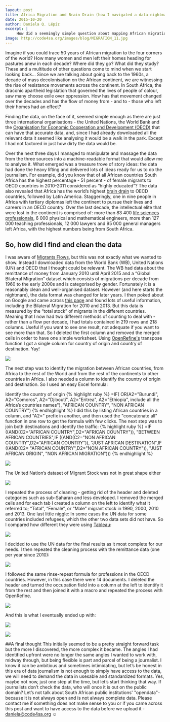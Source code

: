 ```yaml
---
layout: post
title: Africa Migration and Brain Drain (how I navigated a data nightmare)
date: 2015-10-20
author: Daniela Q. Lépiz
excerpt: |
     How did a seemingly simple question about mapping African migration lead me to some dark places and how I navigated my way out of there.
image: http://code4sa.org/images/blog/MIGRATION_11.jpg
---
```


Imagine if you could trace 50 years of African migration to the four corners of the world? How many women and men left their homes heading for pastures anew in each decade? Where did they go? What did they study? These and  a multitude of other questions come to mind when we start looking back... Since we are talking about going back to the 1960s, a decade of mass decolonisation on the African continent, we are witnessing the rise of resistance movements across the continent. In South Africa, the draconic apartheid legislation that governed the lives of people of colour, saw many choose exile over oppression. 
How has that movement changed over the decades and has the flow of money from - and to - those who left their homes had an effect?

Finding the data, on the face of it, seemed simple enough as there are just three international organisations - the United Nations, the World Bank and the [Organisation for Economic Cooperation and Development (OECD)](http://www.oecd.org/about/membersandpartners/list-oecd-member-countries.htm) that can have that accurate data, and, since I had already downloaded all the relevant data it seemed like analysing it would be a walk in the park. Except I had not factored in just how dirty the data would be.

Over the next three days I managed to manipulate and massage the data from the three sources into a machine-readable format that would allow me to analyse it. What emerged was a treasure trove of story ideas: the data had done the heavy lifting and delivered lots of ideas ready for us to do the journalism. For example, did you know that of all African countries South Africa has the highest percentage - 51 percent - of female migrants to OECD countries in 2010-2011 considered as “highly educated”?
The data also revealed that Africa has the world’s highest [brain drain](https://en.wikipedia.org/wiki/Human_capital_flight) to OECD countries, followed by Latin America. Staggeringly, one in nine people in Africa with tertiary diplomas left the continent to pursue their lives and careers in an OECD country. Over the last decade, the intellectual elite that were lost in the continent is comprised of: more than 83 400 [life sciences professionals](http://www.nhscareers.nhs.uk/explore-by-career/healthcare-science/careers-in-healthcare-science/careers-in-life-sciences/), 6 000  physical and mathematical engineers, more than 127 000 teaching professionals, 12 000 lawyers and 95 000 general managers left Africa, with the highest numbers being from South Africa.

## So, how did I find and clean the data

I was aware of [Migrants Flows](http://www.global-migration.info/), but this was not exactly what we wanted to show. Instead I downloaded data from the World Bank (WB), United Nations (UN) and OECD that I thought could be relevant. The WB had data about the remittance of money from January 2010 until April 2015 and a “Global Bilateral Migration” dataset which consists of migrations per decade from 1960 to the early 2000s and is categorised by gender. Fortunately it is a reasonably clean and well-organised dataset.  However (and here starts the nightmare), the data format was changed for later years. I then poked about on Google and came across [this page](http://econ.worldbank.org/WBSITE/EXTERNAL/EXTDEC/EXTDECPROSPECTS/0,,contentMDK:22759429~pagePK:64165401~piPK:64165026~theSitePK:476883,00.html) and found lots of useful information, including the Bilateral Migration for 2010 and 2013. But this data is measured by the “total stock” of migrants in the different countries. Meaning that I now had two different methods of counting to deal with - rather than a flow per decade, I had totals contained in 219 rows and 218 columns. Useful if you want to see one result, not adequate if you want to see more than that. So I deleted the first column and removed the merged cells in order to have one simple worksheet. Using [OpenRefine's](http://openrefine.org/) transpose function  I got a single column for country of origin and country of destination. Yay!

<a href="/images/blog/MIGRATION_2.jpg" target="_blank"><img src="/images/blog/MIGRATION_2.jpg"></a>

The next step was to identify the migration between African countries, from Africa to the rest of the World and from the rest of the continents to other countries in Africa. I also needed a column to identify the country of origin and destination. So I used an easy Excel formula:

Identify the country of origin
	{% highlight ruby %}
	=IF( OR(A2="Burundi", A2="Comoros", A2="Djibouti", A2="Eritrea", A2="Ethiopia", include all the Africa’s countries names"), "AFRICAN COUNTRY", "NON AFRICAN COUNTRY")
	{% endhighlight %}
I did this by listing African countries in a column, and "A2=" prefix in another, and then used the "concatenate all" function  in one row to get the formula with few clicks. 
The next step was to join both destinations and identify the traffic: 
	{% highlight ruby %}
	=IF ((AND(C2="AFRICAN COUNTRY",D2="AFRICAN COUNTRY")), "BETWEEN AFRICAN COUNTRIES",IF ((AND(C2="NON AFRICAN COUNTRY",D2="AFRICAN COUNTRY")), "JUST AFRICAN DESTINATION",IF ((AND(C2= "AFRICAN COUNTRY",D2="NON AFRICAN COUNTRY")), "JUST AFRICAN ORIGIN", "NON AFRICAN MIGRATION")))
	{% endhighlight %}

<a href="/images/blog/MIGRATION_4.jpg" target="_blank"><img src="/images/blog/MIGRATION_4.jpg"></a>

The United Nation’s dataset of Migrant Stock was not in great shape either

<a href="/images/blog/MIGRATION_5.jpg" target="_blank"><img src="/images/blog/MIGRATION_5.jpg"></a>

I repeated the process of cleaning - getting rid of the header and deleted categories such as sub-Saharan and less developed. I removed the merged cells and for each tab I created a column on the left to identify what it referred to; “Total”, “Female”, or “Male” migrant stock in 1990, 2000, 2010 and 2013. 
One last little niggle: In some cases the UN data for some countries included refugees, which the other two data sets did not have. So I compared how different they were using  [Tableau](http://www.tableau.com/):

<a href="/images/blog/MIGRATION_6.jpg" target="_blank"><img src="/images/blog/MIGRATION_6.jpg"></a>

I decided to use the UN data for the final results as it most complete for our needs. I then repeated the cleaning process with the remittance data (one per year since 2010):

<a href="/images/blog/MIGRATION_7.jpg" target="_blank"><img src="/images/blog/MIGRATION_7.jpg"></a>

I followed the same rinse-repeat formula  for professions in the OECD countries. However, in this case there were 14 documents. I deleted the header and turned the occupation field into a column at the left to identify it from the rest and then joined it with a macro and repeated the process with OpenRefine. 
 
<a href="/images/blog/MIGRATION_8.jpg" target="_blank"><img src="/images/blog/MIGRATION_8.jpg"></a>

And this is what I eventually ended up with:

<a href="/images/blog/MIGRATION_9.jpg" target="_blank"><img src="/images/blog/MIGRATION_9.jpg"></a>

<a href="/images/blog/MIGRATION_10.jpg" target="_blank"><img src="/images/blog/MIGRATION_10.jpg"></a>

##A final thought
This initially seemed to be a pretty straight forward task but the more I discovered, the more complex it became. The angles I had identified upfront were no longer the same angles I wanted to work with, midway through, but being flexible is part and parcel of being a journalist. 
I know it can be ambitious and sometimes intimidating, but let’s be honest in this era of data journalism is not enough to simply have access to the data, we will need to demand the data in usesable and standardized formats. Yes, maybe not now, just one step at the time, but let’s start thinking that way.  If journalists don’t check the data, who will once it is out on the public domain?
Let’s not talk about South African public institutions' "opendata"- because it is not always open and is not always complete data.
Please contact me if something does not make sense to you or if you came across this post and want to have access to the data before we upload it - [daniela@code4sa.org](mailto:daniela@code4sa.org) ☺





 
